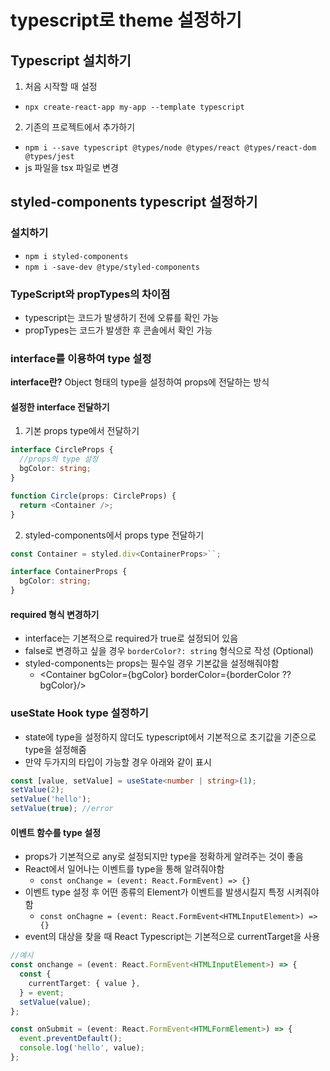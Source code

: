 # typescript로 theme 설정하기

## Typescript 설치하기

1. 처음 시작할 때 설정

- `npx create-react-app my-app --template typescript`

2. 기존의 프로젝트에서 추가하기

- `npm i --save typescript @types/node @types/react @types/react-dom @types/jest`
- js 파일을 tsx 파일로 변경

## styled-components typescript 설정하기

### 설치하기

- `npm i styled-components`
- `npm i -save-dev @type/styled-components`

### TypeScript와 propTypes의 차이점

- typescript는 코드가 발생하기 전에 오류를 확인 가능
- propTypes는 코드가 발생한 후 콘솔에서 확인 가능

### interface를 이용하여 type 설정

**interface란?**
Object 형태의 type을 설정하여 props에 전달하는 방식

#### 설정한 interface 전달하기

1.  기본 props type에서 전달하기

```typescript
interface CircleProps {
  //props의 type 설정
  bgColor: string;
}

function Circle(props: CircleProps) {
  return <Container />;
}
```

2. styled-components에서 props type 전달하기

```typescript
const Container = styled.div<ContainerProps>``;

interface ContainerProps {
  bgColor: string;
}
```

#### required 형식 변경하기

- interface는 기본적으로 required가 true로 설정되어 있음
- false로 변경하고 싶을 경우 `borderColor?: string` 형식으로 작성 (Optional)
- styled-components는 props는 필수일 경우 기본값을 설정해줘야함
  - <Container bgColor={bgColor} borderColor={borderColor ?? bgColor}/>

### useState Hook type 설정하기

- state에 type을 설정하지 않더도 typescript에서 기본적으로 초기값을 기준으로 type을 설정해줌
- 만약 두가지의 타입이 가능할 경우 아래와 같이 표시

```typescript
const [value, setValue] = useState<number | string>(1);
setValue(2);
setValue('hello');
setValue(true); //error
```

#### 이벤트 함수를 type 설정

- props가 기본적으로 any로 설정되지만 type을 정확하게 알려주는 것이 좋음
- React에서 일어나는 이벤트를 type을 통해 알려줘야함
  - `const onChange = (event: React.FormEvent) => {}`
- 이벤트 type 설정 후 어떤 종류의 Element가 이벤트를 발생시킬지 특정 시켜줘야함
  - `const onChagne = (event: React.FormEvent<HTMLInputElement>) => {}`
- event의 대상을 찾을 때 React Typescript는 기본적으로 currentTarget을 사용

```typescript
//예시
const onchange = (event: React.FormEvent<HTMLInputElement>) => {
  const {
    currentTarget: { value },
  } = event;
  setValue(value);
};

const onSubmit = (event: React.FormEvent<HTMLFormElement>) => {
  event.preventDefault();
  console.log('hello', value);
};
```
